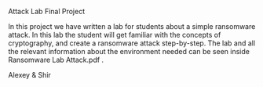 Attack Lab Final Project

In this project we have written a lab for students about a simple ransomware attack.
In this lab the student will get familiar with the concepts of cryptography, and create a ransomware attack step-by-step.
The lab and all the relevant information about the environment needed can be seen inside Ransomware Lab Attack.pdf .

Alexey & Shir
